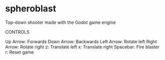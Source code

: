 # spheroblast
Top-down shooter made with the Godot game engine

CONTROLS

Up Arrow: Forwards
Down Arrow: Backwards
Left Arrow: Rotate left
Right Arrow: Rotate right
z: Translate left
x: Translate right
Spacebar: Fire blaster
r: Reset game

